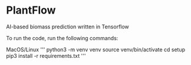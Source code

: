 # PlantFlow

AI-based biomass prediction written in Tensorflow

To run the code, run the following commands:

MacOS/Linux
'''
python3 -m venv venv
source venv/bin/activate
cd setup
pip3 install -r requirements.txt
'''